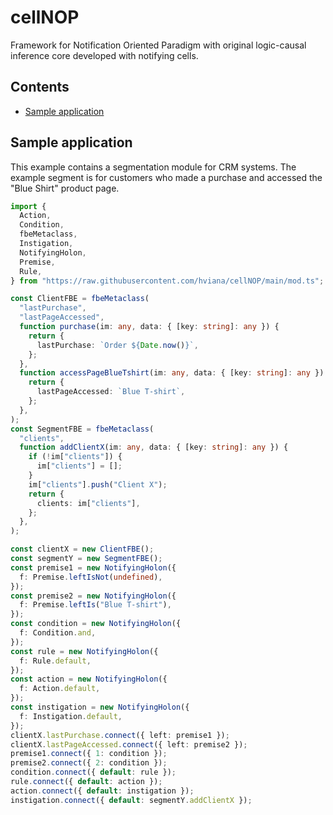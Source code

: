 # cellNOP

Framework for Notification Oriented Paradigm with original logic-causal
inference core developed with notifying cells.

## Contents

- [Sample application](#sample-application)

## Sample application

This example contains a segmentation module for CRM systems. The example segment
is for customers who made a purchase and accessed the "Blue Shirt" product page.

```typescript
import {
  Action,
  Condition,
  fbeMetaclass,
  Instigation,
  NotifyingHolon,
  Premise,
  Rule,
} from "https://raw.githubusercontent.com/hviana/cellNOP/main/mod.ts";

const ClientFBE = fbeMetaclass(
  "lastPurchase",
  "lastPageAccessed",
  function purchase(im: any, data: { [key: string]: any }) {
    return {
      lastPurchase: `Order ${Date.now()}`,
    };
  },
  function accessPageBlueTshirt(im: any, data: { [key: string]: any }) {
    return {
      lastPageAccessed: `Blue T-shirt`,
    };
  },
);
const SegmentFBE = fbeMetaclass(
  "clients",
  function addClientX(im: any, data: { [key: string]: any }) {
    if (!im["clients"]) {
      im["clients"] = [];
    }
    im["clients"].push("Client X");
    return {
      clients: im["clients"],
    };
  },
);

const clientX = new ClientFBE();
const segmentY = new SegmentFBE();
const premise1 = new NotifyingHolon({
  f: Premise.leftIsNot(undefined),
});
const premise2 = new NotifyingHolon({
  f: Premise.leftIs("Blue T-shirt"),
});
const condition = new NotifyingHolon({
  f: Condition.and,
});
const rule = new NotifyingHolon({
  f: Rule.default,
});
const action = new NotifyingHolon({
  f: Action.default,
});
const instigation = new NotifyingHolon({
  f: Instigation.default,
});
clientX.lastPurchase.connect({ left: premise1 });
clientX.lastPageAccessed.connect({ left: premise2 });
premise1.connect({ 1: condition });
premise2.connect({ 2: condition });
condition.connect({ default: rule });
rule.connect({ default: action });
action.connect({ default: instigation });
instigation.connect({ default: segmentY.addClientX });
```

